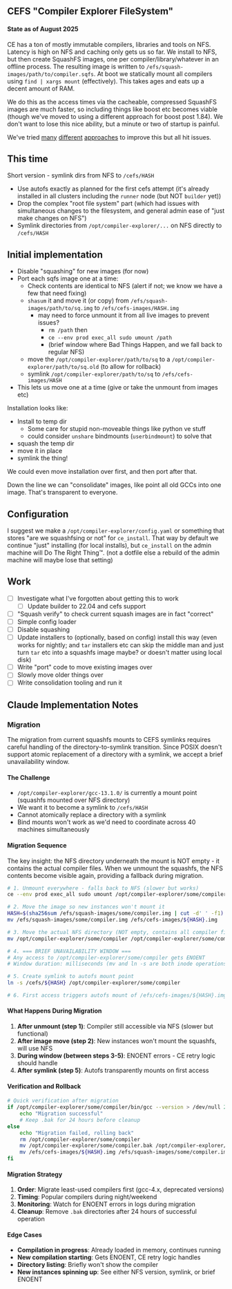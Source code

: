 ## CEFS "Compiler Explorer FileSystem"

#### State as of August 2025

CE has a ton of mostly immutable compilers, libraries and tools on NFS. Latency is high on NFS and caching only gets us so far. We install to NFS, but then create SquashFS images, one per compiler/library/whatever in an offline process. The resulting image is written to `/efs/squash-images/path/to/compiler.sqfs`. At boot we statically mount all compilers using `find | xargs mount` (effectively). This takes ages and eats up a decent amount of RAM.

We do this as the access times via the cacheable, compressed SquashFS images are much faster, so including things like boost etc becomes viable (though we've moved to using a different approach for boost post 1.84). We don't want to lose this nice ability, but a minute or two of startup is painful.

We've tried [many](https://github.com/compiler-explorer/cefs) [different](https://github.com/compiler-explorer/infra/pull/798) [approaches](https://github.com/compiler-explorer/infra/pull/1741) to improve this but all hit issues.

## This time

Short version - symlink dirs from NFS to `/cefs/HASH`

- Use autofs exactly as planned for the first cefs attempt (it's already installed in all clusters including the `runner` node (but NOT `builder` yet))
- Drop the complex "root file system" part (which had issues with simultaneous changes to the filesystem, and general admin ease of "just make changes on NFS")
- Symlink directories from `/opt/compiler-explorer/...` on NFS directly to `/cefs/HASH`

## Initial implementation

- Disable "squashing" for new images (for now)
- Port each sqfs image one at a time:
  - Check contents are identical to NFS (alert if not; we know we have a few that need fixing)
  - `shasum` it and move it (or copy) from `/efs/squash-images/path/to/sq.img` to `/efs/cefs-images/HASH.img`
    - may need to force unmount it from all live images to prevent issues?
      - `rm /path` then
      - `ce --env prod exec_all sudo umount /path`
      - (brief window where Bad Things Happen, and we fall back to regular NFS)
  - move the `/opt/compiler-explorer/path/to/sq` to a `/opt/compiler-explorer/path/to/sq.old` (to allow for rollback)
  - symlink `/opt/compiler-explorer/path/to/sq` to `/efs/cefs-images/HASH`
- This lets us move one at a time (give or take the unmount from images etc)

Installation looks like:

- Install to temp dir
  - Some care for stupid non-moveable things like python ve stuff
  - could consider `unshare` bindmounts (`userbindmount`) to solve that
- squash the temp dir
- move it in place
- symlink the thing!

We could even move installation over first, and then port after that.

Down the line we can "consolidate" images, like point all old GCCs into one image. That's transparent to everyone.

## Configuration

I suggest we make a `/opt/compiler-explorer/config.yaml` or something that stores "are we squashfsing or not" for `ce_install`. That way by default we continue "just" installing (for local installs), but `ce_install` on the admin machine will Do The Right Thing™. (not a dotfile else a rebuild of the admin machine will maybe lose that setting)

## Work

- [ ] Investigate what I've forgotten about getting this to work
  - [ ] Update builder to 22.04 and cefs support
- [ ] "Squash verify" to check current squash images are in fact "correct"
- [ ] Simple config loader
- [ ] Disable squashing
- [ ] Update installers to (optionally, based on config) install this way (even works for nightly; and `tar` installers etc can skip the middle man and just turn `tar` etc into a squashfs image maybe? or doesn't matter using local disk)
- [ ] Write "port" code to move existing images over
- [ ] Slowly move older things over
- [ ] Write consolidation tooling and run it

## Claude Implementation Notes

### Migration

The migration from current squashfs mounts to CEFS symlinks requires careful handling of the directory-to-symlink transition. Since POSIX doesn't support atomic replacement of a directory with a symlink, we accept a brief unavailability window.

#### The Challenge

- `/opt/compiler-explorer/gcc-13.1.0/` is currently a mount point (squashfs mounted over NFS directory)
- We want it to become a symlink to `/cefs/HASH`
- Cannot atomically replace a directory with a symlink
- Bind mounts won't work as we'd need to coordinate across 40 machines simultaneously

#### Migration Sequence

The key insight: the NFS directory underneath the mount is NOT empty - it contains the actual compiler files. When we unmount the squashfs, the NFS contents become visible again, providing a fallback during migration.

```bash
# 1. Unmount everywhere - falls back to NFS (slower but works)
ce --env prod exec_all sudo umount /opt/compiler-explorer/some/compiler

# 2. Move the image so new instances won't mount it
HASH=$(sha256sum /efs/squash-images/some/compiler.img | cut -d' ' -f1)
mv /efs/squash-images/some/compiler.img /efs/cefs-images/${HASH}.img

# 3. Move the actual NFS directory (NOT empty, contains all compiler files)
mv /opt/compiler-explorer/some/compiler /opt/compiler-explorer/some/compiler.bak

# 4. === BRIEF UNAVAILABILITY WINDOW ===
# Any access to /opt/compiler-explorer/some/compiler gets ENOENT
# Window duration: milliseconds (mv and ln -s are both inode operations)

# 5. Create symlink to autofs mount point
ln -s /cefs/${HASH} /opt/compiler-explorer/some/compiler

# 6. First access triggers autofs mount of /efs/cefs-images/${HASH}.img to /cefs/${HASH}
```

#### What Happens During Migration

1. **After unmount (step 1)**: Compiler still accessible via NFS (slower but functional)
2. **After image move (step 2)**: New instances won't mount the squashfs, will use NFS
3. **During window (between steps 3-5)**: ENOENT errors - CE retry logic should handle
4. **After symlink (step 5)**: Autofs transparently mounts on first access

#### Verification and Rollback

```bash
# Quick verification after migration
if /opt/compiler-explorer/some/compiler/bin/gcc --version > /dev/null 2>&1; then
    echo "Migration successful"
    # Keep .bak for 24 hours before cleanup
else
    echo "Migration failed, rolling back"
    rm /opt/compiler-explorer/some/compiler
    mv /opt/compiler-explorer/some/compiler.bak /opt/compiler-explorer/some/compiler
    mv /efs/cefs-images/${HASH}.img /efs/squash-images/some/compiler.img
fi
```

#### Migration Strategy

1. **Order**: Migrate least-used compilers first (gcc-4.x, deprecated versions)
2. **Timing**: Popular compilers during night/weekend
3. **Monitoring**: Watch for ENOENT errors in logs during migration
4. **Cleanup**: Remove `.bak` directories after 24 hours of successful operation

#### Edge Cases

- **Compilation in progress**: Already loaded in memory, continues running
- **New compilation starting**: Gets ENOENT, CE retry logic handles
- **Directory listing**: Briefly won't show the compiler
- **New instances spinning up**: See either NFS version, symlink, or brief ENOENT
